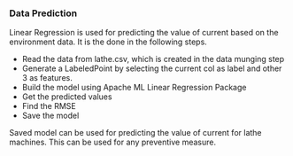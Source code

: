 ### Data Prediction

Linear Regression is used for predicting the value of current based on the environment data. It is the done in the following steps.

  *  Read the data from lathe.csv, which is created in the data munging step
  *  Generate a LabeledPoint by selecting the current col as label and other 3 as features.
  *  Build the model using Apache ML Linear Regression Package
  *  Get the predicted values
  *  Find the RMSE
  *  Save the model
 
Saved model can be used for predicting the value of current for lathe machines. This can be used for any preventive measure. 

